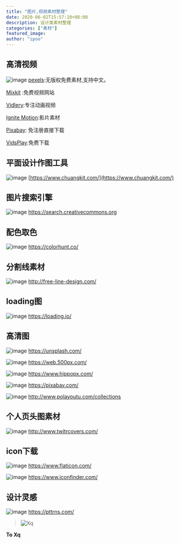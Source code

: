 ```yaml
---
title: "图片,视频素材整理"
date: 2020-06-02T15:57:10+08:00
description: 设计类素材整理
categories: ["素材"]
featured_image:
author: "ipoo"
---
```



## 高清视频

![image](https://oss.tool.lu/favicon/201911/06/191754qrr7wc6z26aaorow.ico) 
[pexels](https://www.pexels.com/videos/):无版权免费素材,支持中文。

[Mixkit](https://mixkit.co/?ref=appinn)
:免费视频网站

[Vidlery](http://vidlery.com/):专注动画视频

[Ignite Motion](https://www.ignitemotion.com/):影片素材

[Pixabay](https://pixabay.com/videos/): 免注册直接下载

[VidsPlay](https://www.vidsplay.com/):免费下载

## 平面设计作图工具

![image](https://oss.tool.lu/favicon/201911/06/191755jm1nzssj1ojjtj1p.ico)
[https://www.chuangkit.com/](https://www.chuangkit.com/)
## 图片搜索引擎

![image](https://oss.tool.lu/favicon/201911/06/1917530dgygtjmjgggxy02.png)
https://search.creativecommons.org
## 配色取色

![image](https://oss.tool.lu/favicon/202001/09/113412vs3ulmvo1ezipley.gif)
https://colorhunt.co/

## 分割线素材

![image](https://oss.tool.lu/favicon/201911/06/1917514d4ciqti3snoihz4.ico)
http://free-line-design.com/

## loading图

![image](https://oss.tool.lu/favicon/201911/06/191449k6f06h0zxqkk1frz.png)
https://loading.io/

## 高清图

![image](https://oss.tool.lu/favicon/201911/06/191750pvudwv2ulqwqeeup.png)
https://unsplash.com/

![image](https://oss.tool.lu/favicon/201911/06/191450niz7nu9l957lejcd.ico)
https://web.500px.com/

![image](https://oss.tool.lu/favicon/201911/06/192106saxb6s6potsz16x1.ico)
https://www.hippopx.com/

![image](https://oss.tool.lu/favicon/201911/06/191753ssmezi12mie8w61r.png)
https://pixabay.com/

![image](https://oss.tool.lu/favicon/201911/06/19175371131lkh266ol723.png)
http://www.polayoutu.com/collections

                        
## 个人页头图素材

![image](https://oss.tool.lu/favicon/201911/06/191749dp51fpt51441qdne.ico)
http://www.twitrcovers.com/


## icon下载

![image](https://oss.tool.lu/favicon/201911/06/191752sz4i4ao25847e0zj.ico)
https://www.flaticon.com/


![image](https://oss.tool.lu/favicon/201911/06/1914521z449ki1huvz4mqb.png)
https://www.iconfinder.com/

## 设计灵感

![image](https://oss.tool.lu/favicon/201911/06/1914515555ex666b5raab5.ico)
https://pttrns.com/

> ![Xq](https://bigdata-lijun.oss-cn-hangzhou.aliyuncs.com/uploads%2F2020%2F06%2F11%2FFYR0X0ej_%E5%BE%AE%E4%BF%A1%E5%9B%BE%E7%89%87_20200611122223.jpg?Expires=1591849409)

**To Xq**